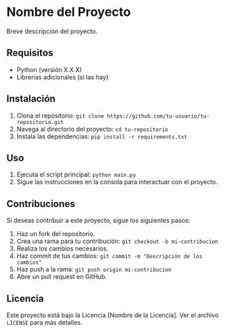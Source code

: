 # Nombre del Proyecto

Breve descripción del proyecto.

## Requisitos

- Python (versión X.X.X)
- Librerías adicionales (si las hay)

## Instalación

1. Clona el repositorio: `git clone https://github.com/tu-usuario/tu-repositorio.git`
2. Navega al directorio del proyecto: `cd tu-repositorio`
3. Instala las dependencias: `pip install -r requirements.txt`

## Uso

1. Ejecuta el script principal: `python main.py`
2. Sigue las instrucciones en la consola para interactuar con el proyecto.

## Contribuciones

Si deseas contribuir a este proyecto, sigue los siguientes pasos:

1. Haz un fork del repositorio.
2. Crea una rama para tu contribución: `git checkout -b mi-contribucion`
3. Realiza los cambios necesarios.
4. Haz commit de tus cambios: `git commit -m "Descripción de los cambios"`
5. Haz push a la rama: `git push origin mi-contribucion`
6. Abre un pull request en GitHub.

## Licencia

Este proyecto está bajo la Licencia [Nombre de la Licencia]. Ver el archivo `LICENSE` para más detalles.

